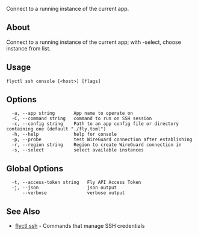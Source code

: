 <p class="font-medium tracking-tight text-gray-400 text-lg -mt-4 mb-9 pb-5 border-b">
  Connect to a running instance of the current app.
</p>

## About

Connect to a running instance of the current app; with -select, choose instance from list.

## Usage

~~~
flyctl ssh console [<host>] [flags]
~~~

## Options

~~~
  -a, --app string       App name to operate on
  -C, --command string   command to run on SSH session
  -c, --config string    Path to an app config file or directory containing one (default "./fly.toml")
  -h, --help             help for console
  -p, --probe            test WireGuard connection after establishing
  -r, --region string    Region to create WireGuard connection in
  -s, --select           select available instances
~~~

## Global Options

~~~
  -t, --access-token string   Fly API Access Token
  -j, --json                  json output
      --verbose               verbose output
~~~

## See Also

* [flyctl ssh](/docs/flyctl/ssh/)	 - Commands that manage SSH credentials

